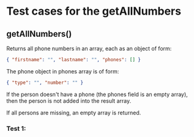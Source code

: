# Test cases for the getAllNumbers

## **getAllNumbers()**

Returns all phone numbers in an array, each as an object of form:

```json
{ "firstname": "", "lastname": "", "phones": [] }
```

The phone object in phones array is of form:

```json
{ "type": "", "number": "" }
```

If the person doesn't have a phone (the phones field is an empty array), then the person is not added into the result array.

If all persons are missing, an empty array is returned.

### Test 1: 
